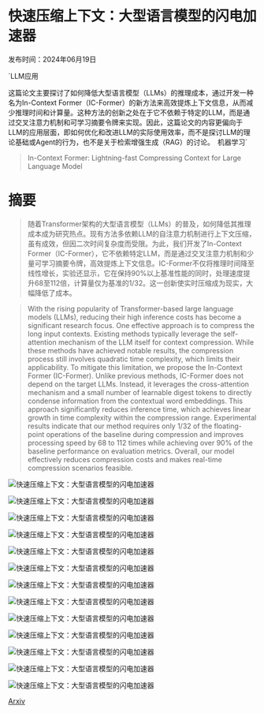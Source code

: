 # 快速压缩上下文：大型语言模型的闪电加速器

发布时间：2024年06月19日

`LLM应用

这篇论文主要探讨了如何降低大型语言模型（LLMs）的推理成本，通过开发一种名为In-Context Former（IC-Former）的新方法来高效提炼上下文信息，从而减少推理时间和计算量。这种方法的创新之处在于它不依赖于特定的LLM，而是通过交叉注意力机制和可学习摘要令牌来实现。因此，这篇论文的内容更偏向于LLM的应用层面，即如何优化和改进LLM的实际使用效率，而不是探讨LLM的理论基础或Agent的行为，也不是关于检索增强生成（RAG）的讨论。` `机器学习`

> In-Context Former: Lightning-fast Compressing Context for Large Language Model

# 摘要

> 随着Transformer架构的大型语言模型（LLMs）的普及，如何降低其推理成本成为研究热点。现有方法多依赖LLM的自注意力机制进行上下文压缩，虽有成效，但因二次时间复杂度而受限。为此，我们开发了In-Context Former（IC-Former），它不依赖特定LLM，而是通过交叉注意力机制和少量可学习摘要令牌，高效提炼上下文信息。IC-Former不仅将推理时间降至线性增长，实验还显示，它在保持90%以上基准性能的同时，处理速度提升68至112倍，计算量仅为基准的1/32。这一创新使实时压缩成为现实，大幅降低了成本。

> With the rising popularity of Transformer-based large language models (LLMs), reducing their high inference costs has become a significant research focus. One effective approach is to compress the long input contexts. Existing methods typically leverage the self-attention mechanism of the LLM itself for context compression. While these methods have achieved notable results, the compression process still involves quadratic time complexity, which limits their applicability. To mitigate this limitation, we propose the In-Context Former (IC-Former). Unlike previous methods, IC-Former does not depend on the target LLMs. Instead, it leverages the cross-attention mechanism and a small number of learnable digest tokens to directly condense information from the contextual word embeddings. This approach significantly reduces inference time, which achieves linear growth in time complexity within the compression range. Experimental results indicate that our method requires only 1/32 of the floating-point operations of the baseline during compression and improves processing speed by 68 to 112 times while achieving over 90% of the baseline performance on evaluation metrics. Overall, our model effectively reduces compression costs and makes real-time compression scenarios feasible.

![快速压缩上下文：大型语言模型的闪电加速器](../../../paper_images/2406.13618/x1.png)

![快速压缩上下文：大型语言模型的闪电加速器](../../../paper_images/2406.13618/x2.png)

![快速压缩上下文：大型语言模型的闪电加速器](../../../paper_images/2406.13618/x3.png)

![快速压缩上下文：大型语言模型的闪电加速器](../../../paper_images/2406.13618/x4.png)

![快速压缩上下文：大型语言模型的闪电加速器](../../../paper_images/2406.13618/length-bleu.png)

![快速压缩上下文：大型语言模型的闪电加速器](../../../paper_images/2406.13618/x5.png)

![快速压缩上下文：大型语言模型的闪电加速器](../../../paper_images/2406.13618/x6.png)

![快速压缩上下文：大型语言模型的闪电加速器](../../../paper_images/2406.13618/x7.png)

![快速压缩上下文：大型语言模型的闪电加速器](../../../paper_images/2406.13618/x8.png)

![快速压缩上下文：大型语言模型的闪电加速器](../../../paper_images/2406.13618/x9.png)

![快速压缩上下文：大型语言模型的闪电加速器](../../../paper_images/2406.13618/x10.png)

![快速压缩上下文：大型语言模型的闪电加速器](../../../paper_images/2406.13618/x11.png)

![快速压缩上下文：大型语言模型的闪电加速器](../../../paper_images/2406.13618/x12.png)

[Arxiv](https://arxiv.org/abs/2406.13618)